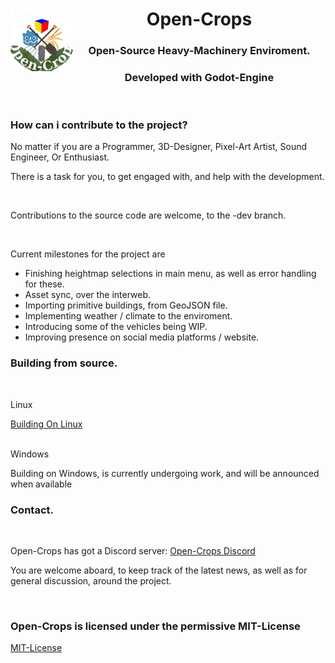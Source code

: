 <header>
    <img align="left" width="100" height="100" src="./Docs/Wiki/Logo/Open-Crops-Flag_Transparent_256.png">
    <h1>Open-Crops</h1>
    <h3>Open-Source Heavy-Machinery Enviroment.</h3>
    <h3>Developed with Godot-Engine</h3>
   </header>
   
   <contributions>
    <h3>How can i contribute to the project?</h3>
    <p>No matter if you are a Programmer, 3D-Designer, Pixel-Art Artist, Sound Engineer, Or Enthusiast.</p>
    <p>There is a task for you, to get engaged with, and help with the development.</p>
    <br><p>Contributions to the source code are welcome, to the -dev branch.</p>
    <br> <p>Current milestones for the project are</p>
     <ul>
      <li>Finishing heightmap selections in main menu, as well as error handling for these. </li>
      <li>Asset sync, over the interweb.</li>
      <li>Importing primitive buildings, from GeoJSON file.</li>
      <li>Implementing weather / climate to the enviroment.</li>
      <li>Introducing some of the vehicles being WIP.</li>
      <li>Improving presence on social media platforms / website.</li>
     </ul> 
    </contributions>
   
   <building>
    <h3>Building from source.</h3>
    <br><p>Linux</p>
    <a href="https://github.com/EramarkMedia/Open-Crops/blob/master/Docs/Workflow/Compiling_From_Source/Linux/Building_From_Source_Linux.pdf">Building On Linux</a>
    <br><br><p>Windows</p>
    <p>Building on Windows, is currently undergoing work, and will be announced when available</p>
   </building>
    
   
   <contact>
    <h3>Contact.</h3>
    <br><p>Open-Crops has got a Discord server: <a href="https://discord.gg/VCgGnSdBQ7">Open-Crops Discord</a></p>
    <p>You are welcome aboard, to keep track of the latest news, as well as for general discussion, around the project.</p>
   </contact>
   
   <license>
    <br><h3>Open-Crops is licensed under the permissive MIT-License</h3>
    <a href="https://opensource.org/licenses/MIT">MIT-License</a>
   </license>
